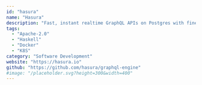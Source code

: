 ```yaml
---
id: "hasura"
name: "Hasura"
description: "Fast, instant realtime GraphQL APIs on Postgres with fine grained access control, also trigger webhooks on database events."
tags:
  - "Apache-2.0"
  - "Haskell"
  - "Docker"
  - "K8S"
category: "Software Development"
website: "https://hasura.io"
github: "https://github.com/hasura/graphql-engine"
#image: "/placeholder.svg?height=300&width=400"
---
```


